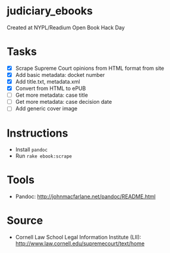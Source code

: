 # judiciary_ebooks

Created at NYPL/Readium Open Book Hack Day

# Tasks
- [x] Scrape Supreme Court opinions from HTML format from site
- [x] Add basic metadata: docket number
- [x] Add title.txt, metadata.xml
- [x] Convert from HTML to ePUB
- [ ] Get more metadata: case title
- [ ] Get more metadata: case decision date
- [ ] Add generic cover image

# Instructions
- Install `pandoc`
- Run `rake ebook:scrape`

# Tools
- Pandoc: http://johnmacfarlane.net/pandoc/README.html

# Source
- Cornell Law School Legal Information Institute (LII): http://www.law.cornell.edu/supremecourt/text/home
